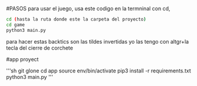 #PASOS
para usar el juego, usa este codigo en la termninal
con cd,

```sh
cd (hasta la ruta donde este la carpeta del proyecto)
cd game
python3 main.py
```


para hacer estas backtics son las tildes invertidas yo las tengo con altgr+la tecla del cierre de corchete

#app proyect

'''sh
git glone
cd app
source env/bin/activate
pip3 install -r requirements.txt
python3 main.py
'''
